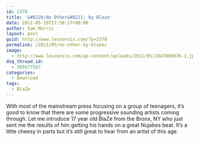 ```yaml
---
id: 2378
title: '&#8220;No Other&#8221; by Blaze'
date: 2011-05-16T17:58:17+00:00
author: Sam Morris
layout: post
guid: http://www.lessonsix.com/?p=2378
permalink: /2011/05/no-other-by-blaze/
image:
  - http://www.lessonsix.com/wp-content/uploads/2011/05/2847896876-1.jpg
dsq_thread_id:
  - 305677167
categories:
  - Download
tags:
  - BlaZe
---
```

With most of the mainstream press focusing on a group of teenagers, it&#8217;s good to know that there are some progressive sounding artists coming through. Let me introduce 17 year old BlaZe from the Bronx, NY who just sent me the results of him getting his hands on a great Nujabes beat. It&#8217;s a little cheesy in parts but it&#8217;s still great to hear from an artist of this age.